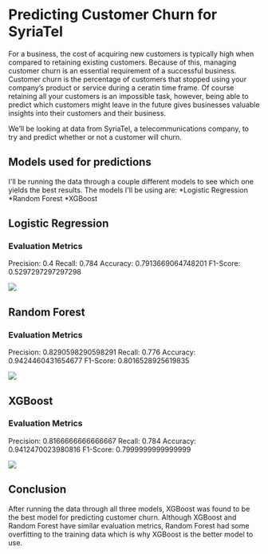 
# Predicting Customer Churn for SyriaTel

For a business, the cost of acquiring new customers is typically high when compared to retaining existing customers. Because of this, managing customer churn is an essential requirement of a successful business. Customer churn is the percentage of customers that stopped using your company’s product or service during a ceratin time frame. Of course retaining all your customers is an impossible task, however, being able to predict which customers might leave in the future gives businesses valuable insights into their customers and their business.

We’ll be looking at data from SyriaTel, a telecommunications company, to try and predict whether or not a customer will churn.

## Models used for predictions

I'll be running the data through a couple different models to see which one yields the best results. The models I'll be using are:
*Logistic Regression
*Random Forest
*XGBoost

## Logistic Regression

### Evaluation Metrics

Precision:  0.4
Recall:  0.784
Accuracy:  0.7913669064748201
F1-Score:  0.5297297297297298

<img src='https://i.imgur.com/Mc8IK0l.png'>

## Random Forest

### Evaluation Metrics

Precision:  0.8290598290598291
Recall:  0.776
Accuracy:  0.9424460431654677
F1-Score:  0.8016528925619835

<img src='https://i.imgur.com/npww6GT.png'>

## XGBoost

### Evaluation Metrics

Precision:  0.8166666666666667
Recall:  0.784
Accuracy:  0.9412470023980816
F1-Score:  0.7999999999999999

<img src='https://i.imgur.com/dQDjFoe.png'>

## Conclusion

After running the data through all three models, XGBoost was found to be the best model for predicting customer churn. Although XGBoost and Random Forest have similar evaluation metrics, Random Forest had some overfitting to the training data which is why XGBoost is the better model to use.
